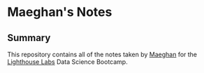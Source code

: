 # Maeghan's Notes  


## Summary

This repository contains all of the notes taken by [Maeghan](https://github.com/Ruarrii) for the [Lighthouse Labs](https://www.lighthouselabs.ca/) Data Science Bootcamp.


